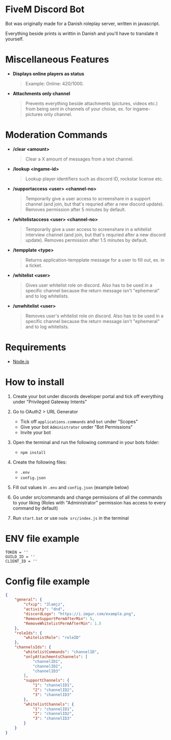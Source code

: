 # FiveM Discord Bot
Bot was originally made for a Danish roleplay server, written in javascript.

Everything beside prints is writtin in Danish and you'll have to translate it yourself.

# Miscellaneous Features
- <b> Displays online players as status </b>
   > Example: Online: 420/1000.

- <b> Attachments only channel </b>
   > Prevents everything beside attachments (pictures, videos etc.) from being sent in channels of your choise, ex. for ingame-pictures only channel.

# Moderation Commands
- <b> /clear \<amount\> </b>
   > Clear a X amount of messages from a text channel.

- <b> /lookup \<ingame-id\> </b>
   > Lookup player identifiers such as discord ID, rockstar license etc.

- <b> /supportaccess \<user\> \<channel-no\> </b>
   > Temporarily give a user access to screenshare in a support channel (and join, but that's requried after a new discord update). Removes permission after 5 minutes by default.

- <b> /whitelistaccess \<user\> \<channel-no\> </b>
   > Temporarily give a user access to screenshare in a whitelist interview channel (and join, but that's requried after a new discord update). Removes permission after 1.5 minutes by default.

- <b> /tempplate \<type\> </b>
   > Returns application-tempplate message for a user to fill out, ex. in a ticket.

- <b> /whitelist \<user\> </b>
   > Gives user whitelist role on discord.
   > Also has to be used in a specific channel because the return message isn't "ephemeral" and to log whitelists.

- <b> /unwhitelist \<user\> </b>
   > Removes user's whitelist role on discord.
   > Also has to be used in a specific channel because the return message isn't "ephemeral" and to log whitelists.

# Requirements
- [Node.js](https://nodejs.org/en/)

# How to install
1. Create your bot under discords developer portal and tick off everything under "Privileged Gateway Intents"

2. Go to OAuth2 > URL Generator
   - Tick off `applications.commands` and `bot` under "Scopes"
   - Give your bot `Administrator` under "Bot Permissions"
   - Invite your bot

3. Open the terminal and run the following command in your bots folder:
   - `npm install`

4. Create the following files:
   - `.env`
   - `config.json`

5. Fill out values in `.env` and `config.json` (example below)

6. Go under src/commands and change permissions of all the commands to your liking (Roles with "Administrator" permission has access to every command by default)

7. Run `start.bat` or use `node src/index.js` in the terminal

# ENV file example
```
TOKEN = ''
GUILD_ID = ''
CLIENT_ID = ''
```

# Config file example
```json
{
    "general": {
        "cfxip": "3lamjz",
        "activity": "dnd",
        "discordLogo": "https://i.imgur.com/example.png",
        "RemoveSupportPermAfterMin": 5,
        "RemoveWhitelistPermAfterMin": 1.5
    },
    "roleIds": {
        "whitelistRole": "roleID"
    },
    "channelsIds": {
        "whitelistCommands": "channelID",
        "onlyAttachmentsChannels": [
            "channelID1",
            "channelID2",
            "channelID3"
        ],
        "supportChannels": {
            "1": "channelID1",
            "2": "channelID2",
            "3": "channelID3"
        },
        "whitelistChannels": {
            "1": "channelID1",
            "2": "channelID2",
            "3": "channelID3"
        }
    }
}
```
